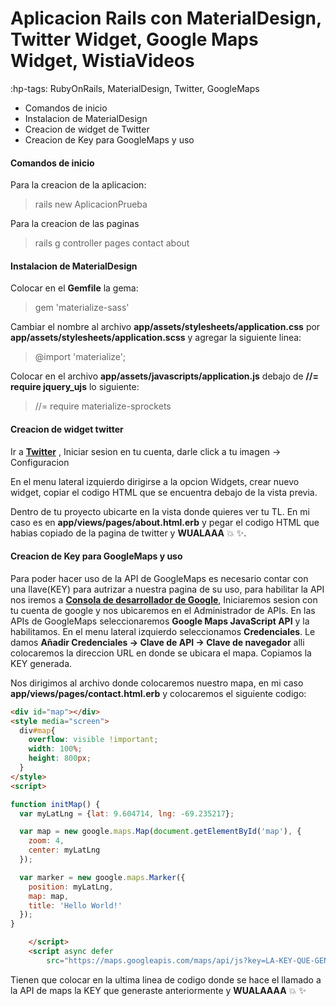 # Aplicacion Rails con MaterialDesign, Twitter Widget, Google Maps Widget, WistiaVideos
:hp-tags: RubyOnRails, MaterialDesign, Twitter, GoogleMaps

* Comandos de inicio
* Instalacion de MaterialDesign
* Creacion de widget de Twitter
* Creacion de Key para GoogleMaps y uso

#### Comandos de inicio
 Para la creacion de la aplicacion:

 > rails new AplicacionPrueba

 Para la creacion de las paginas

 > rails g controller pages contact about

#### Instalacion de MaterialDesign

 Colocar en el **Gemfile** la gema:

 > gem 'materialize-sass'

 Cambiar el nombre al archivo **app/assets/stylesheets/application.css** por **app/assets/stylesheets/application.scss**
 y agregar la siguiente linea:

 > @import 'materialize';

 Colocar en el archivo **app/assets/javascripts/application.js** debajo de **//= require jquery_ujs** lo siguiente:

 > //= require materialize-sprockets

#### Creacion de widget twitter

 Ir a [**Twitter**](https://twitter.com) , Iniciar sesion en tu cuenta, darle click a tu imagen -> Configuracion

 En el menu lateral izquierdo dirigirse a la opcion Widgets, crear nuevo widget, copiar el codigo HTML que se encuentra debajo de la vista previa.

 Dentro de tu proyecto ubicarte en la vista donde quieres ver tu TL. En mi caso es en **app/views/pages/about.html.erb** y pegar el codigo HTML que habias copiado de la pagina de twitter y **WUALAAA** :boom: :sparkles:.

#### Creacion de Key para GoogleMaps y uso

 Para poder hacer uso de la API de GoogleMaps es necesario contar con una llave(KEY) para autrizar a nuestra pagina de su uso, para habilitar la API nos iremos a [**Consola de desarrollador de Google**](https://console.developer.google.com), Iniciaremos sesion con tu cuenta de google y nos ubicaremos en el Administrador de APIs. En las APIs de GoogleMaps seleccionaremos **Google Maps JavaScript API** y la habilitamos. En el menu lateral izquierdo seleccionamos **Credenciales**. Le damos **Añadir Credenciales -> Clave de API -> Clave de navegador** alli colocaremos la direccion URL en donde se ubicara el mapa. Copiamos la KEY generada.

 Nos dirigimos al archivo donde colocaremos nuestro mapa, en mi caso **app/views/pages/contact.html.erb** y colocaremos el siguiente codigo:

 ```HTML
 <div id="map"></div>
 <style media="screen">
   div#map{
     overflow: visible !important;
     width: 100%;
     height: 800px;
   }
 </style>
 <script>

 function initMap() {
   var myLatLng = {lat: 9.604714, lng: -69.235217};

   var map = new google.maps.Map(document.getElementById('map'), {
     zoom: 4,
     center: myLatLng
   });

   var marker = new google.maps.Marker({
     position: myLatLng,
     map: map,
     title: 'Hello World!'
   });
 }

     </script>
     <script async defer
         src="https://maps.googleapis.com/maps/api/js?key=LA-KEY-QUE-GENERASTE&signed_in=true&callback=initMap"></script>
```

Tienen que colocar en la ultima linea de codigo donde se hace el llamado a la API de maps la KEY que generaste anteriormente y **WUALAAAA** :boom: :sparkles:
